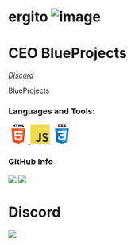 <!-- markdownlint-disable -->
# ergito ![image](https://github.com/ergitoesp/ergitoesp/assets/134168866/7722d000-40a7-4588-ae01-3d8a505bdf32)

<h1>CEO BlueProjects</h1>

_[Discord](https://discord.gg/atAZH4bzfp)_
<p></p>
<a href="BlueProjects">BlueProjects</a>

<h3 align="left">Languages and Tools:</h3>
<a href="https://www.w3.org/html/" target="_blank" rel="noreferrer"> <img src="https://raw.githubusercontent.com/devicons/devicon/master/icons/html5/html5-original-wordmark.svg" alt="html5" width="40" height="40"/> </a>  <img src="https://raw.githubusercontent.com/devicons/devicon/master/icons/javascript/javascript-original.svg" alt="javascript" width="40" height="40"> </a> 
<img src="https://raw.githubusercontent.com/devicons/devicon/master/icons/css3/css3-original-wordmark.svg" alt="css3" width="40" height="40"/> </a> </p>

<h3>GitHub Info</h3>

<p float="left">
  <img src="https://github-readme-stats.vercel.app/api?username=ergitoesp&show_icons=true&count_private=true&title_color=ff0067&text_color=ffffff&icon_color=ff0067&bg_color=222222" height="180">
  <img src="https://github-readme-stats.vercel.app/api/top-langs/?username=ergitoesp&layout=compact&title_color=ff0067&text_color=ffffff&icon_color=ff0067&bg_color=222222" height="180">
</p>
<h1>Discord</h1> 
<img src="https://lanyard.cnrad.dev/api/1095677656105767012?theme=dark&bg=292929ecf&animated=false&hideDiscrim=true&borderRadius=20px&idleMessage=Making%20some%20new%20projects.">
